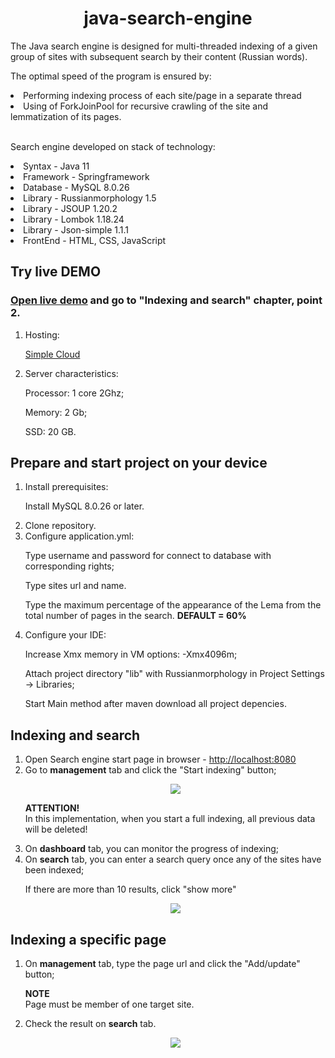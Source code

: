 <h1 align="center">java-search-engine</h1>

<p>The Java search engine is designed for multi-threaded indexing of a given group of sites with subsequent search by their content (Russian words).</p>
<p>The optimal speed of the program is ensured by:</p>
<li>Performing indexing process of each site/page in a separate thread</li> 
<li>Using of ForkJoinPool for recursive crawling of the site and lemmatization of its pages.</li>
<br>
<p>Search engine developed on stack of technology:<p>

<li>Syntax - Java 11</li>
<li>Framework - Springframework</li>
<li>Database - MySQL 8.0.26</li>
<li>Library - Russianmorphology 1.5</li>
<li>Library - JSOUP 1.20.2</li>
<li>Library - Lombok 1.18.24</li>
<li>Library - Json-simple 1.1.1</li>
<li>FrontEnd - HTML, CSS, JavaScript</li>

<h2 align="left">Try live DEMO</h2>
<h3><a href=http://212.193.49.63:8080>Open live demo</a> and go to "Indexing and search" chapter, point 2.</h3>
<ol>
    <li>Hosting:
    <p><a href=https://simplecloud.ru>Simple Cloud</a></p>
    </li>
    <li>Server characteristics:
    <p>Processor: 1 core 2Ghz;</p>
    <p>Memory: 2 Gb;</p>
    <p>SSD: 20 GB.</b>
    </li>
    </ol>

<h2 align="left">Prepare and start project on your device</h2>
<ol>
<li>Install prerequisites:
<p>Install MySQL 8.0.26 or later.</p>
</li>
<li>Clone repository.</li>
<li>Configure application.yml:
<p>Type username and password for connect to database with corresponding rights;</p>
<p>Type sites url and name.</p>
<p>Type the maximum percentage of the appearance of the Lema from the total number of pages in the search. <b>DEFAULT = 60%</b></p>
</li>
<li>Configure your IDE:
<p>Increase Xmx memory in VM options: -Xmx4096m;</p>
<p>Attach project directory "lib" with Russianmorphology in Project Settings -> Libraries;</p>
<p>Start Main method after maven download all project depencies.</p>
</li>
</ol>

<h2 align="left">Indexing and search</h2>
<ol>
<li>Open Search engine start page in browser - <a href=http://localhost:8080>http://localhost:8080</a>
</li>
<li>Go to <b>management</b> tab and click the "Start indexing" button;
<p align="center">
<img src="https://media.giphy.com/media/BQ1PKKds5zxrc7Gle4/giphy.gif"></p>
<p><b>ATTENTION!</b><br>
In this implementation, when you start a full indexing, all previous data will be deleted!
</p>
</li>
<li>On <b>dashboard</b> tab, you can monitor the progress of indexing;
</li>
<li>On <b>search</b> tab, you can enter a search query once any of the sites have been indexed;
</li>
<p>If there are more than 10 results, click "show more"</p>
<p align="center">
<img src="https://media.giphy.com/media/RPmxRDaOIKcJvyJ4TR/giphy.gif"></p>
</ol>

<h2 align="left">Indexing a specific page</h2>
<ol>
<li>On <b>management</b> tab, type the page url and click the "Add/update" button;
<p><b>NOTE</b><br>
Page must be member of one target site.
</p>
</li>
<li>Check the result on <b>search</b> tab.
<p align="center">
<img src="https://media.giphy.com/media/o0xCsP3HgxTZJUBAg6/giphy.gif"></p>
</li>
</ol>

